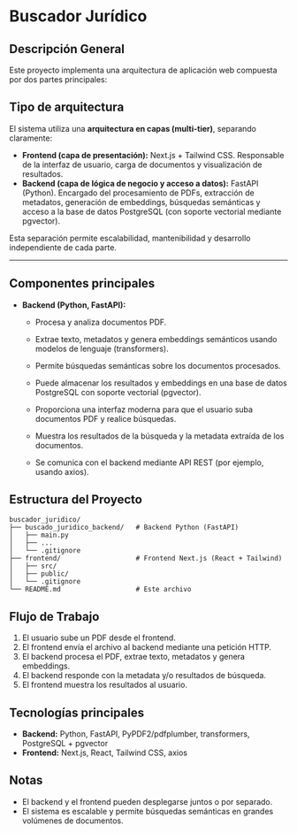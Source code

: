 # Buscador Jurídico

## Descripción General

Este proyecto implementa una arquitectura de aplicación web compuesta por dos partes principales:

## Tipo de arquitectura

El sistema utiliza una **arquitectura en capas (multi-tier)**, separando claramente:

- **Frontend (capa de presentación):** Next.js + Tailwind CSS. Responsable de la interfaz de usuario, carga de documentos y visualización de resultados.
- **Backend (capa de lógica de negocio y acceso a datos):** FastAPI (Python). Encargado del procesamiento de PDFs, extracción de metadatos, generación de embeddings, búsquedas semánticas y acceso a la base de datos PostgreSQL (con soporte vectorial mediante pgvector).

Esta separación permite escalabilidad, mantenibilidad y desarrollo independiente de cada parte.

---

## Componentes principales

- **Backend (Python, FastAPI):**
  - Procesa y analiza documentos PDF.
  - Extrae texto, metadatos y genera embeddings semánticos usando modelos de lenguaje (transformers).
  - Permite búsquedas semánticas sobre los documentos procesados.
  - Puede almacenar los resultados y embeddings en una base de datos PostgreSQL con soporte vectorial (pgvector).

  - Proporciona una interfaz moderna para que el usuario suba documentos PDF y realice búsquedas.
  - Muestra los resultados de la búsqueda y la metadata extraída de los documentos.
  - Se comunica con el backend mediante API REST (por ejemplo, usando axios).

## Estructura del Proyecto

```
buscador_juridico/
├── buscado_juridico_backend/   # Backend Python (FastAPI)
│   ├── main.py
│   ├── ...
│   └── .gitignore
├── frontend/                   # Frontend Next.js (React + Tailwind)
│   ├── src/
│   ├── public/
│   └── .gitignore
└── README.md                   # Este archivo
```

## Flujo de Trabajo

1. El usuario sube un PDF desde el frontend.
2. El frontend envía el archivo al backend mediante una petición HTTP.
3. El backend procesa el PDF, extrae texto, metadatos y genera embeddings.
4. El backend responde con la metadata y/o resultados de búsqueda.
5. El frontend muestra los resultados al usuario.

## Tecnologías principales

- **Backend:** Python, FastAPI, PyPDF2/pdfplumber, transformers, PostgreSQL + pgvector
- **Frontend:** Next.js, React, Tailwind CSS, axios

## Notas
- El backend y el frontend pueden desplegarse juntos o por separado.
- El sistema es escalable y permite búsquedas semánticas en grandes volúmenes de documentos.
